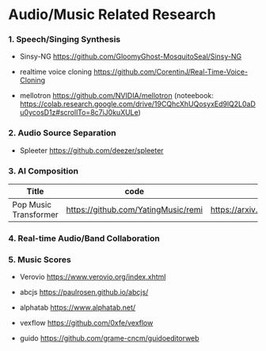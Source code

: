 # Audio/Music Related Research

### 1. Speech/Singing Synthesis

- Sinsy-NG https://github.com/GloomyGhost-MosquitoSeal/Sinsy-NG

- realtime voice cloning https://github.com/CorentinJ/Real-Time-Voice-Cloning

- mellotron https://github.com/NVIDIA/mellotron (noteebook: https://colab.research.google.com/drive/19CQhcXhUQosyxEd9lQ2L0aDu0ycosD1z#scrollTo=8c7iJ0kuXULe)

### 2. Audio Source Separation

- Spleeter https://github.com/deezer/spleeter

### 3. AI Composition

| Title       | code        | paper     | demo  |
| ----------- | ----------- | --------- | ----- |
| Pop Music Transformer | https://github.com/YatingMusic/remi | https://arxiv.org/abs/2002.00212 | https://vibertthio.com/transformer/ |

### 4. Real-time Audio/Band Collaboration

### 5. Music Scores

- Verovio https://www.verovio.org/index.xhtml

- abcjs https://paulrosen.github.io/abcjs/

- alphatab https://www.alphatab.net/

- vexflow https://github.com/0xfe/vexflow

- guido https://github.com/grame-cncm/guidoeditorweb
